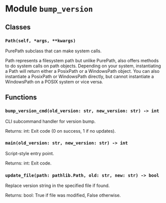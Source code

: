# Module `bump_version`

## Classes

### `Path(self, *args, **kwargs)`

PurePath subclass that can make system calls.

Path represents a filesystem path but unlike PurePath, also offers
methods to do system calls on path objects. Depending on your system,
instantiating a Path will return either a PosixPath or a WindowsPath
object. You can also instantiate a PosixPath or WindowsPath directly,
but cannot instantiate a WindowsPath on a POSIX system or vice versa.

## Functions

### `bump_version_cmd(old_version: str, new_version: str) -> int`

CLI subcommand handler for version bump.

Returns:
    int: Exit code (0 on success, 1 if no updates).

### `main(old_version: str, new_version: str) -> int`

Script-style entry point.

Returns:
    int: Exit code.

### `update_file(path: pathlib.Path, old: str, new: str) -> bool`

Replace version string in the specified file if found.

Returns:
    bool: True if file was modified, False otherwise.
